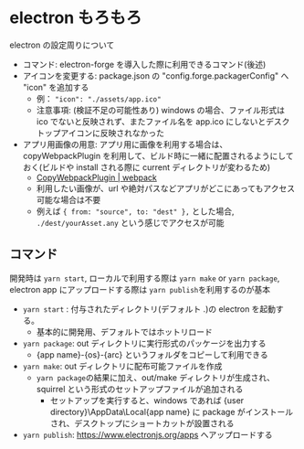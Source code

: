 # electron もろもろ

electron の設定周りについて

- コマンド: electron-forge を導入した際に利用できるコマンド(後述)
- アイコンを変更する: package.json の "config.forge.packagerConfig" へ "icon" を追加する
  - 例： `"icon": "./assets/app.ico"`
  - 注意事項: (検証不足の可能性あり) windows の場合、ファイル形式は ico でないと反映されず、またファイル名を app.ico にしないとデスクトップアイコンに反映されなかった
- アプリ用画像の用意: アプリ用に画像を利用する場合は、copyWebpackPlugin を利用して、ビルド時に一緒に配置されるようにしておく(ビルドや install される際に current ディレクトリが変わるため)
  - [CopyWebpackPlugin \| webpack](https://webpack.js.org/plugins/copy-webpack-plugin/)
  - 利用したい画像が、url や絶対パスなどアプリがどこにあってもアクセス可能な場合は不要
  - 例えば `{ from: "source", to: "dest" },` とした場合, `./dest/yourAsset.any` という感じでアクセスが可能

## コマンド

開発時は `yarn start`, ローカルで利用する際は `yarn make` or `yarn package`, electron app にアップロードする際は `yarn publish`を利用するのが基本

- `yarn start` : 付与されたディレクトリ(デフォルト .)の electron を起動する。
  - 基本的に開発用、デフォルトではホットリロード
- `yarn package`: out ディレクトリに実行形式のパッケージを出力する
  - {app name}-{os}-{arc} というフォルダをコピーして利用できる
- `yarn make`: out ディレクトリに配布可能ファイルを作成
  - `yarn package`の結果に加え、out/make ディレクトリが生成され、squirrel という形式のセットアップファイルが追加される
    - セットアップを実行すると、windows であれば {user directory}\AppData\Local\{app name} に package がインストールされ、デスクトップにショートカットが設置される
- `yarn publish`: https://www.electronjs.org/apps へアップロードする
